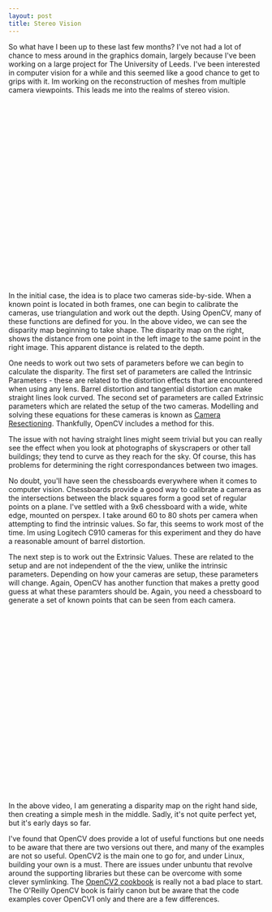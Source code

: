 ```yaml
---
layout: post
title: Stereo Vision
---
```


So what have I been up to these last few months? I've not had a lot of chance to mess around in the graphics domain, largely because I've been working on a large project for The University of Leeds. I've been interested in computer vision for a while and this seemed like a good chance to get to grips with it. Im working on the reconstruction of meshes from multiple camera viewpoints. This leads me into the realms of stereo vision.

<object width="480" height="360"><param name="movie" value="http://www.youtube.com/v/7Gx4IRoq1ow?version=3&amp;hl=en_US"></param><param name="allowFullScreen" value="true"></param><param name="allowscriptaccess" value="always"></param><embed src="http://www.youtube.com/v/7Gx4IRoq1ow?version=3&amp;hl=en_US" type="application/x-shockwave-flash" width="480" height="360" allowscriptaccess="always" allowfullscreen="true"></embed></object>

In the initial case, the idea is to place two cameras side-by-side. When a known point is located in both frames, one can begin to calibrate the cameras, use triangulation and work out the depth. Using OpenCV, many of these functions are defined for you. In the above video, we can see the disparity map beginning to take shape. The disparity map on the right, shows the distance from one point in the left image to the same point in the right image. This apparent distance is related to the depth.

One needs to work out two sets of parameters before we can begin to calculate the disparity. The first set of parameters are called the Intrinsic Parameters - these are related to the distortion effects that are encountered when using any lens. Barrel distortion and tangential distortion can make straight lines look curved. The second set of parameters are called Extrinsic parameters which are related the setup of the two cameras. Modelling and solving these equations for these cameras is known as [Camera Resectioning](http://en.wikipedia.org/wiki/Camera_resectioning). Thankfully, OpenCV includes a method for this. 

The issue with not having straight lines might seem trivial but you can really see the effect when you look at photographs of skyscrapers or other tall buildings; they tend to curve as they reach for the sky. Of course, this has problems for determining the right correspondances between two images.

No doubt, you'll have seen the chessboards everywhere when it comes to computer vision. Chessboards provide a good way to calibrate a camera as the intersections between the black squares form a good set of regular points on a plane. I've settled with a 9x6 chessboard with a wide, white edge, mounted on perspex. I take around 60 to 80 shots per camera when attempting to find the intrinsic values. So far, this seems to work most of the time. Im using Logitech C910 cameras for this experiment and they do have a reasonable amount of barrel distortion.

The next step is to work out the Extrinsic Values. These are related to the setup and are not independent of the the view, unlike the intrinsic parameters. Depending on how your cameras are setup, these parameters will change. Again, OpenCV has another function that makes a pretty good guess at what these paramters should be. Again, you need a chessboard to generate a set of known points that can be seen from each camera. 

<object width="480" height="360"><param name="movie" value="http://www.youtube.com/v/D6DVhtsVmDE?version=3&amp;hl=en_US"></param><param name="allowFullScreen" value="true"></param><param name="allowscriptaccess" value="always"></param><embed src="http://www.youtube.com/v/D6DVhtsVmDE?version=3&amp;hl=en_US" type="application/x-shockwave-flash" width="480" height="360" allowscriptaccess="always" allowfullscreen="true"></embed></object>

In the above video, I am generating a disparity map on the right hand side, then creating a simple mesh in the middle. Sadly, it's not quite perfect yet, but it's early days so far. 

I've found that OpenCV does provide a lot of useful functions but one needs to be aware that there are two versions out there, and many of the examples are not so useful. OpenCV2 is the main one to go for, and under Linux, building your own is a must. There are issues under unbuntu that revolve around the supporting libraries but these can be overcome with some clever symlinking. The [OpenCV2 cookbook](http://www.laganiere.name/opencvCookbook/) is really not a bad place to start. The O'Reilly OpenCV book is fairly canon but be aware that the code examples cover OpenCV1 only and there are a few differences.